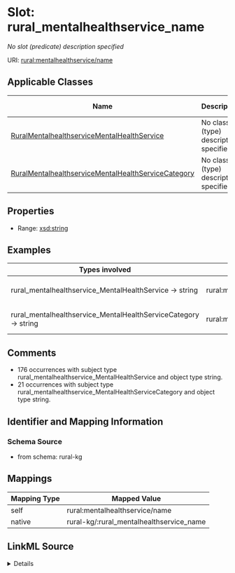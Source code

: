 

# Slot: rural_mentalhealthservice_name


_No slot (predicate) description specified_





URI: [rural:mentalhealthservice/name](http://sail.ua.edu/ruralkg/mentalhealthservice/name)



<!-- no inheritance hierarchy -->





## Applicable Classes

| Name | Description | Modifies Slot |
| --- | --- | --- |
| [RuralMentalhealthserviceMentalHealthService](../classes/RuralMentalhealthserviceMentalHealthService.md) | No class (type) description specified |  no  |
| [RuralMentalhealthserviceMentalHealthServiceCategory](../classes/RuralMentalhealthserviceMentalHealthServiceCategory.md) | No class (type) description specified |  no  |







## Properties

* Range: [xsd:string](xsd:string)






## Examples

| Types involved | Subject | Predicate | Object |
| --- | --- | --- | --- |
| rural_mentalhealthservice_MentalHealthService → string | rural:mentalhealthservice/MHS_ACT | rural:mentalhealthservice/name | Assertive community treatment |
| rural_mentalhealthservice_MentalHealthServiceCategory → string | rural:mentalhealthservice/MHSC_AGE | rural:mentalhealthservice/name | Age Groups Accepted |


## Comments

* 176 occurrences with subject type rural_mentalhealthservice_MentalHealthService and object type string.
* 21 occurrences with subject type rural_mentalhealthservice_MentalHealthServiceCategory and object type string.

## Identifier and Mapping Information







### Schema Source


* from schema: rural-kg




## Mappings

| Mapping Type | Mapped Value |
| ---  | ---  |
| self | rural:mentalhealthservice/name |
| native | rural-kg/:rural_mentalhealthservice_name |




## LinkML Source

<details>
```yaml
name: rural_mentalhealthservice_name
description: No slot (predicate) description specified
comments:
- 176 occurrences with subject type rural_mentalhealthservice_MentalHealthService
  and object type string.
- 21 occurrences with subject type rural_mentalhealthservice_MentalHealthServiceCategory
  and object type string.
examples:
- description: rural_mentalhealthservice_MentalHealthService → string
  object:
    example_object: Assertive community treatment
    example_predicate: rural:mentalhealthservice/name
    example_subject: rural:mentalhealthservice/MHS_ACT
- description: rural_mentalhealthservice_MentalHealthServiceCategory → string
  object:
    example_object: Age Groups Accepted
    example_predicate: rural:mentalhealthservice/name
    example_subject: rural:mentalhealthservice/MHSC_AGE
from_schema: rural-kg
rank: 1000
slot_uri: rural:mentalhealthservice/name
alias: rural_mentalhealthservice_name
domain_of:
- rural_mentalhealthservice_MentalHealthService
- rural_mentalhealthservice_MentalHealthServiceCategory
range: string

```
</details>